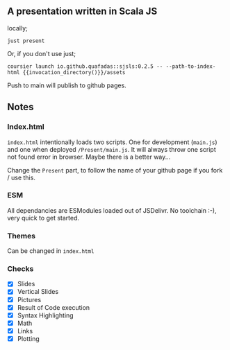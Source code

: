## A presentation written in Scala JS

locally;

```shell
just present
```
Or, if you don't use just;

```shell
coursier launch io.github.quafadas::sjsls:0.2.5 -- --path-to-index-html {{invocation_directory()}}/assets
```
Push to main will publish to github pages.

## Notes

### Index.html
`index.html` intentionally loads two scripts. One for development (`main.js`) and one when deployed `/Present/main.js`. It will always throw one script not found error in browser. Maybe there is a better way...

Change the `Present` part, to follow the name of your github page if you fork / use this.


### ESM
All dependancies are ESModules loaded out of JSDelivr. No toolchain :-), very quick to get started.

### Themes

Can be changed in `index.html`

### Checks

- [x] Slides
- [x] Vertical Slides
- [x] Pictures
- [x] Result of Code execution
- [x] Syntax Highlighting
- [x] Math
- [x] Links
- [x] Plotting